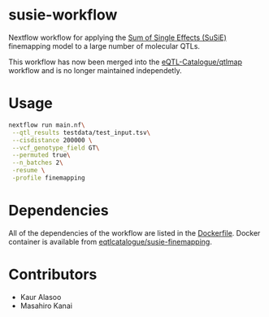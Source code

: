 # susie-workflow
Nextflow workflow for applying the [Sum of Single Effects (SuSiE)](https://stephenslab.github.io/susieR/) finemapping model to a large number of molecular QTLs.

This workflow has now been merged into the [eQTL-Catalogue/qtlmap](https://github.com/eQTL-Catalogue/qtlmap) workflow and is no longer maintained independetly.

# Usage

```bash
nextflow run main.nf\
 --qtl_results testdata/test_input.tsv\
 --cisdistance 200000 \
 --vcf_genotype_field GT\
 --permuted true\
 --n_batches 2\
 -resume \
 -profile finemapping  
```

# Dependencies
All of the dependencies of the workflow are listed in the [Dockerfile](https://github.com/kauralasoo/susie-workflow/blob/master/Dockerfile). Docker container is available from [eqtlcatalogue/susie-finemapping](https://hub.docker.com/r/eqtlcatalogue/susie-finemapping).

# Contributors
* Kaur Alasoo
* Masahiro Kanai
